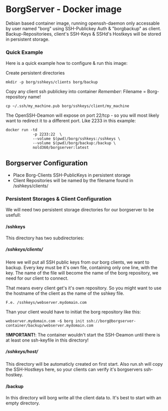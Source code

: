 # BorgServer - Docker image
Debian based container image, running openssh-daemon only accessable by user named "borg" using SSH-Publickey Auth & "borgbackup" as client. Backup-Repositoriees, client's SSH-Keys & SSHd's Hostkeys will be stored in persistent storage.

### Quick Example
Here is a quick example how to configure & run this image:

Create persistent directories
```
mkdir -p borg/sshkeys/clients borg/backup
```

Copy any client ssh publickey into container
*Remember*: Filename = Borg-repository name!
```
cp ~/.ssh/my_machine.pub borg/sshkeys/client/my_machine 
```

The OpenSSH-Deamon will expose on port 22/tcp - so you will most likely want to redirect it to a different port. Like 2233 in this example:
```
docker run -td 
			-p 2233:22  \
			--volume $(pwd)/borg/sshkeys:/sshkeys \
			--volume $(pwd)/borg/backup:/backup \
			nold360/borgserver:latest
```

## Borgserver Configuration
 * Place Borg-Clients SSH-PublicKeys in persistent storage 
 * Client Repositories will be named by the filename found in /sshkeys/clients/

### Persistent Storages & Client Configuration
We will need two persistent storage directories for our borgserver to be usefull:

#### /sshkeys 
This directory has two subdirectories:
##### /sshkeys/clients/
Here we will put all SSH public keys from our borg clients, we want to backup. Every key must be it's own file, containing only one line, with the key. The name of the file will become the name of the borg repository, we need for our client to connect. 

That means every client get's it's own repository. So you might want to use the hostname of the client as the name of the sshkey file. 

```
F.e. /sshkeys/webserver.mydomain.com
```

Than your client would have to initiat the borg repository like this:
```
webserver.mydomain.com ~$ borg init ssh://borg@borgserver-container/backup/webserver.mydomain.com
```

**!IMPORTANT!**: The container wouldn't start the SSH-Deamon until there is at least one ssh-keyfile in this directory!

##### /sshkeys/host/
This directory will be automaticly created on first start. Also run.sh will copy the SSH-Hostkeys here, so your clients can verify it's borgservers ssh-hostkey.

#### /backup
In this directory will borg write all the client data to. It's best to start with an empty directory.
